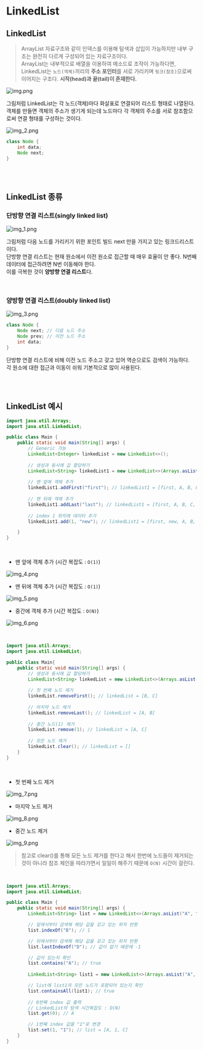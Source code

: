 # LinkedList

## LinkedList

> ArrayList 자료구조와 같이 인덱스를 이용해 탐색과 삽입이 가능하지만 내부 구조는
> 완전히 다르게 구성되어 있는 자료구조이다.<br>
> ArrayList는 내부적으로 배열을 이용하여 메소드로 조작이 가능하다면, LinkedList는
> ``노드(객체)``끼리의 **주소 포인터**를 서로 가리키며 ``링크(참조)``으로써 이어지는 구조다.
> **시작(head)과 끝(tail)이 존재한다.**

![img.png](image/img.png)

그림처럼 LinkedList는 각 노드(객체)마다 화살표로 연결되어 리스트 형태로 나열된다.
객체를 만들면 객체의 주소가 생기게 되는데 노드마다 각 객체의 주소를 서로 참조함으로써
연결 형태를 구성하는 것이다.

![img_2.png](image/img_2.png)

```java
class Node {
    int data;
    Node next;
}
```

<br>
<br>

## LinkedList 종류

### 단방향 연결 리스트(singly linked list)

![img_1.png](image/img_1.png)

그림처럼 다음 노드를 가리키기 위한 포인트 빌드 next 만을 가지고 있는 링크드리스트이다.<br>
단방향 연결 리스트는 현재 원소에서 이전 원소로 접근할 때 매우 효율이 안 좋다.
N번째 데이터에 접근하려면 N번 이동해야 한다.<br>
이를 극복한 것이 **양방향 연결 리스트**다.

<br>

### 양방향 연결 리스트(doubly linked list)

![img_3.png](image/img_3.png)

```java
class Node {
    Node next; // 다음 노드 주소
    Node prev; // 이전 노드 주소
    int data; 
}
```

단방향 연결 리스트에 비해 이전 노드 주소고 갖고 있어 역순으로도 검색이 가능하다.<br>
각 원소에 대한 접근과 이동이 쉬워 기본적으로 많이 사용된다.

<br>
<br>

## LinkedList 예시

```java
import java.util.Arrays;
import java.util.LinkedList;

public class Main {
    public static void main(String[] args) {
        // Generic 가능
        LinkedList<Integer> linkedList = new LinkedList<>();
        
        // 생성과 동시에 값 할당하기
        LinkedList<String> linkedList1 = new LinkedList<>(Arrays.asList("A", "B", "C"));
        
        // 맨 앞에 객체 추가
        linkedList1.addFirst("first"); // linkedList1 = [first, A, B, C]
        
        // 맨 뒤에 객체 추가
        linkedList1.addLast("last"); // linkedList1 = [first, A, B, C, last]
        
        // index 1 위치에 데이터 추가
        linkedList1.add(1, "new"); // linkedList1 = [first, new, A, B, C, last]

    }
}
```
<br>

- 맨 앞에 객체 추가 (시간 복잡도 : ``O(1)``)

![img_4.png](image/img_4.png)

- 맨 뒤에 객체 추가 (시간 복잡도 : ``O(1)``)

![img_5.png](image/img_5.png)

- 중간에 객체 추가 (시간 복잡도 : ``O(N)``)

![img_6.png](image/img_6.png)

<br>

```java
import java.util.Arrays;
import java.util.LinkedList;

public class Main{
    public static void main(String[] args) {
        // 생성과 동시에 값 할당하기
        LinkedList<String> linkedList = new LinkedList<>(Arrays.asList("A", "B", "C"));
        
        // 첫 번째 노드 제거
        linkedList.removeFirst(); // linkedList = [B, C]
        
        // 마지막 노드 제거
        linkedList.removeLast(); // linkedList = [A, B]
        
        // 중간 노드(1) 제거
        linkedList.remove(1); // linkedList = [A, C]
        
        // 모든 노드 제거
        linkedList.clear(); // linkedList = []
    }
}
```

<br>

- 첫 번째 노드 제거

![img_7.png](image/img_7.png)

- 마지막 노드 제거

![img_8.png](image/img_8.png)

- 중간 노드 제거

![img_9.png](image/img_9.png)

> 참고로 clear()를 통해 모든 노드 제거를 한다고 해서 한번에 노드들이 제거되는 것이 아니라
> 참조 체인을 따라가면서 일일이 해주기 때문에 ``O(N)`` 시간이 걸린다.

<br>

```java
import java.util.Arrays;
import java.util.LinkedList;

public class Main {
    public static void main(String[] args) {
        LinkedList<String> list = new LinkedList<>(Arrays.asList("A", "B", "C"));

        // 앞에서부터 검색해 해당 값을 갖고 있는 위치 반환
        list.indexOf("B"); // 1

        // 뒤에서부터 검색해 해당 값을 갖고 있는 위치 반환
        list.lastIndexOf("D"); // 값이 없기 때문에 -1

        // 값이 있는지 확인
        list.contains("A"); // true
        
        LinkedList<String> list1 = new LinkedList<>(Arrays.asList("A", "B", "C"));

        // list에 list1의 모든 노드가 포함되어 있는지 확인
        list.containsAll(list1); // true
        
        // 0번째 index 값 출력
        // LinkedList의 탐색 시간복잡도 : O(N)
        list.get(0); // A

        // 1번째 index 값을 "1"로 변경
        list.set(1, "1"); // list = [A, 1, C]
    }
}
```
<br>

